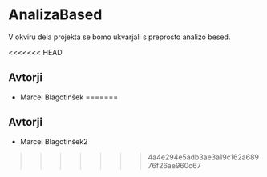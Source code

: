 # AnalizaBased
V okviru dela projekta se bomo ukvarjali s preprosto analizo besed.

<<<<<<< HEAD

## Avtorji

* Marcel Blagotinšek
=======
## Avtorji

* Marcel Blagotinšek2
>>>>>>> 4a4e294e5adb3ae3a19c162a68976f26ae960c67
